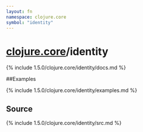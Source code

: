```yaml
---
layout: fn
namespace: clojure.core
symbol: "identity"
---
```


# [clojure.core](../)/identity

{% include 1.5.0/clojure.core/identity/docs.md %}

##Examples

{% include 1.5.0/clojure.core/identity/examples.md %}
## Source
{% include 1.5.0/clojure.core/identity/src.md %}

